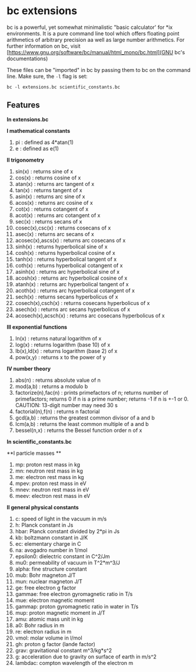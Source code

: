 bc extensions
=============


bc is a powerful, yet somewhat minimalistic "basic calculator'
for *ix environments. It is a pure command line tool which offers
floating point arithmetics of arbitrary precision aa well as large
number arithmetics. For further information on bc, visit
[https://www.gnu.org/software/bc/manual/html_mono/bc.html](GNU bc's documentations)

These files can be "imported" in bc by passing them to bc on the
command line. Make sure, the `-l` flag is set:

    bc -l extensions.bc scientific_constants.bc

Features
--------

**In extensions.bc**

**I	mathematical constants**

1.	pi			:	defined as 4*atan(1)
2.	e			:	defined as e(1)

**II	trigonometry**

1.	sin(x)			:	returns sine of x
2.	cos(x)			:	returns cosine of x
3.	atan(x)			:	returns arc tangent of x
4.	tan(x)			:	returns tangent of x
5.	asin(x)			:	returns arc sine of x
6.	acos(x)			:	returns arc cosine of x
7.	cot(x)			:	returns cotangent of x
8.	acot(x)			:	returns arc cotangent of x
9.	sec(x)			:	returns secans of x
10.	cosec(x),csc(x)		:	returns cosecans of x
11.	asec(x)			:	returns arc secans of x
12.	acosec(x),ascs(x)	:	returns arc cosecans of x
13.	sinh(x)			:	returns hyperbolical sine of x
14.	cosh(x)			:	returns hyperbolical cosine of x
15.	tanh(x)			:	returns hyperbolical tangent of x
16.	coth(x)			:	returns hyperbolical cotangent of x
17.	asinh(x)		:	returns arc hyperbolical sine of x
18.	acosh(x)		:	returns arc hyperbolical cosine of x
19.	atanh(x)		:	returns arc hyperbolical tangent of x
20.	acoth(x)		:	returns arc hyperbolical cotangent of x
21.	sech(x)			:	returns secans hyperbolicus of x
22.	cosech(x),csch(x)	:	returns cosecans hyperbolicus of x
23.	asech(x)		:	returns arc secans hyperbolicus of x
24.	acosech(x),acsch(x)	:	returns arc cosecans hyperbolicus of x


**III	exponential functions**

1.	ln(x)			:	returns natural logarithm of x
2.	log(x)			:	returns logarithm (base 10) of x
3.	lb(x),ld(x)		:	returns logarithm (base 2) of x
4.	pow(x,y)		:	returns x to the power of y

**IV number theory**

1.	abs(n)			:	returns absolute value of n
2.	mod(a,b)		:	returns a modulo b
3.	factorize(n),fac(n)	:	prints primefactors of n;
					returns number of primefactors;
					returns 0 if n is a prime number;
					returns -1 if n is +-1 or 0.
					CAUTION: 13-digit number may need 30 s
4.	factorial(n),f(n)	:	returns n factorial
5.	gcd(a,b)		:	returns the greatest common divisor of a and b
6.	lcm(a,b)		:	returns the least common multiple of a and b
7. bessel(n,x)			:	returns the Bessel function order n of x

**In scientific_constants.bc**

**I particle masses **

1. mp: proton rest mass in kg
2. mn: neutron rest mass in kg
3. me: electron rest mass in kg
4. mpev: proton rest mass in eV
5. mnev: neutron rest mass in eV
6. meev: electron rest mass in eV

**II general physical constants**

1. c: speed of light in the vacuum in m/s
2. h: Planck constant in Js
3. hbar: Planck constant divided by 2*pi in Js
4. kb: boltzmann constant in J/K
5. ec: elementary charge in C
6. na: avogadro number in 1/mol
7. epsilon0: dielectric constant in C^2/Jm
8. mu0: permeability of vacuum in T^2*m^3/J
9. alpha: fine structure constant
10. mub: Bohr magneton J/T
11. mun: nuclear magneton J/T
12. ge: free electron g factor
13. gammae: free electron gyromagnetic ratio in T/s
14. mue: electron magnetic moment
15. gammap: proton gyromagnetic ratio in water in T/s
16. mup: proton magnetic moment in J/T
17. amu: atomic mass unit in kg
18. a0: Bohr radius in m
19. re: electron radius in m
20. vmol: molar volume in l/mol
21. gh: proton g factor (lande factor)
22. grav: gravitational constant m^3/kg*s^2
23. g: acceleration due to gravity on surface of earth in m/s^2
24. lambdac: compton wavelength of the electron m

